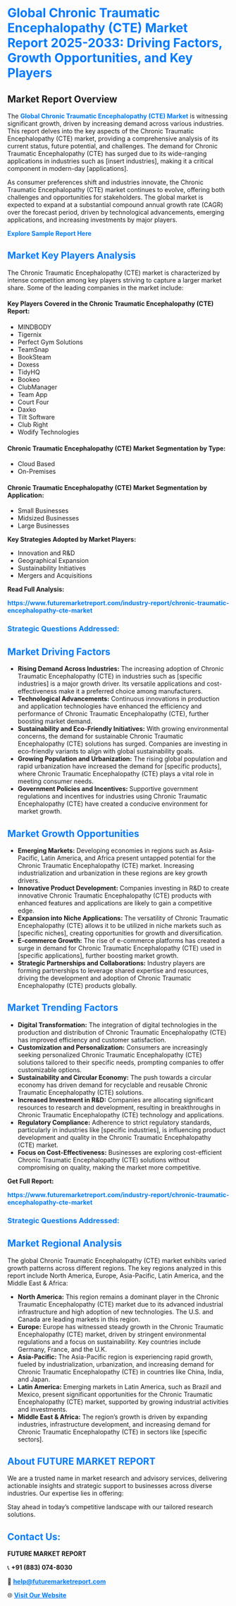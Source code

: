 <h1 style="color: #007BFF;">Global Chronic Traumatic Encephalopathy (CTE) Market Report 2025-2033: Driving Factors, Growth Opportunities, and Key Players</h1>

<section id="overview">
<h2>Market Report Overview</h2>
<p>The <a href="https://www.futuremarketreport.com/industry-report/chronic-traumatic-encephalopathy-cte-market" style="color: #007BFF; text-decoration: none;"><strong>Global Chronic Traumatic Encephalopathy (CTE) Market</strong></a> is witnessing significant growth, driven by increasing demand across various industries. This report delves into the key aspects of the Chronic Traumatic Encephalopathy (CTE) market, providing a comprehensive analysis of its current status, future potential, and challenges. The demand for Chronic Traumatic Encephalopathy (CTE) has surged due to its wide-ranging applications in industries such as [insert industries], making it a critical component in modern-day [applications].</p>
<p>As consumer preferences shift and industries innovate, the Chronic Traumatic Encephalopathy (CTE) market continues to evolve, offering both challenges and opportunities for stakeholders. The global market is expected to expand at a substantial compound annual growth rate (CAGR) over the forecast period, driven by technological advancements, emerging applications, and increasing investments by major players.</p>
</section>

<section id="overview">
<p><a href="https://www.futuremarketreport.com/request-sample/reportId=35557" style="color: #007BFF; text-decoration: none;"><strong>Explore Sample Report Here</strong></a></p>
</section>

<section id="key-players">
<h2 style="color: #007BFF;">Market Key Players Analysis</h2>
<p>The Chronic Traumatic Encephalopathy (CTE) market is characterized by intense competition among key players striving to capture a larger market share. Some of the leading companies in the market include:</p>
<h4>Key Players Covered in the Chronic Traumatic Encephalopathy (CTE) Report:</h4>
<ul><li>MINDBODY</li><li>Tigernix</li><li>Perfect Gym Solutions</li><li>TeamSnap</li><li>BookSteam</li><li>Doxess</li><li>TidyHQ</li><li>Bookeo</li><li>ClubManager</li><li>Team App</li><li>Court Four</li><li>Daxko</li><li>Tilt Software</li><li>Club Right</li><li>Wodify Technologies</li></ul>
<h4>Chronic Traumatic Encephalopathy (CTE) Market Segmentation by Type:</h4>
<ul><li>Cloud Based</li><li>On-Premises</li></ul>

<h4>Chronic Traumatic Encephalopathy (CTE) Market Segmentation by Application:</h4>
<ul><li>Small Businesses</li><li>Midsized Businesses</li><li>Large Businesses</li></ul>
<p><strong>Key Strategies Adopted by Market Players:</strong></p>
<ul>
<li>Innovation and R&D</li>
<li>Geographical Expansion</li>
<li>Sustainability Initiatives</li>
<li>Mergers and Acquisitions</li>
</ul>
</section>

<section>
<p><strong>Read Full Analysis: </strong></p><a href="https://www.futuremarketreport.com/industry-report/chronic-traumatic-encephalopathy-cte-market" style="color: #007BFF; text-decoration: none;"><strong>https://www.futuremarketreport.com/industry-report/chronic-traumatic-encephalopathy-cte-market</strong></a>
<h3 style="color: #007BFF;">Strategic Questions Addressed:</h3>
</section>

<section id="driving-factors">
<h2 style="color: #007BFF;">Market Driving Factors</h2>
<ul>
<li><strong>Rising Demand Across Industries:</strong> The increasing adoption of Chronic Traumatic Encephalopathy (CTE) in industries such as [specific industries] is a major growth driver. Its versatile applications and cost-effectiveness make it a preferred choice among manufacturers.</li>
<li><strong>Technological Advancements:</strong> Continuous innovations in production and application technologies have enhanced the efficiency and performance of Chronic Traumatic Encephalopathy (CTE), further boosting market demand.</li>
<li><strong>Sustainability and Eco-Friendly Initiatives:</strong> With growing environmental concerns, the demand for sustainable Chronic Traumatic Encephalopathy (CTE) solutions has surged. Companies are investing in eco-friendly variants to align with global sustainability goals.</li>
<li><strong>Growing Population and Urbanization:</strong> The rising global population and rapid urbanization have increased the demand for [specific products], where Chronic Traumatic Encephalopathy (CTE) plays a vital role in meeting consumer needs.</li>
<li><strong>Government Policies and Incentives:</strong> Supportive government regulations and incentives for industries using Chronic Traumatic Encephalopathy (CTE) have created a conducive environment for market growth.</li>
</ul>
</section>

<section id="growth-opportunities">
<h2 style="color: #007BFF;">Market Growth Opportunities</h2>
<ul>
<li><strong>Emerging Markets:</strong> Developing economies in regions such as Asia-Pacific, Latin America, and Africa present untapped potential for the Chronic Traumatic Encephalopathy (CTE) market. Increasing industrialization and urbanization in these regions are key growth drivers.</li>
<li><strong>Innovative Product Development:</strong> Companies investing in R&D to create innovative Chronic Traumatic Encephalopathy (CTE) products with enhanced features and applications are likely to gain a competitive edge.</li>
<li><strong>Expansion into Niche Applications:</strong> The versatility of Chronic Traumatic Encephalopathy (CTE) allows it to be utilized in niche markets such as [specific niches], creating opportunities for growth and diversification.</li>
<li><strong>E-commerce Growth:</strong> The rise of e-commerce platforms has created a surge in demand for Chronic Traumatic Encephalopathy (CTE) used in [specific applications], further boosting market growth.</li>
<li><strong>Strategic Partnerships and Collaborations:</strong> Industry players are forming partnerships to leverage shared expertise and resources, driving the development and adoption of Chronic Traumatic Encephalopathy (CTE) products globally.</li>
</ul>
</section>

<section id="trending-factors">
<h2 style="color: #007BFF;">Market Trending Factors</h2>
<ul>
<li><strong>Digital Transformation:</strong> The integration of digital technologies in the production and distribution of Chronic Traumatic Encephalopathy (CTE) has improved efficiency and customer satisfaction.</li>
<li><strong>Customization and Personalization:</strong> Consumers are increasingly seeking personalized Chronic Traumatic Encephalopathy (CTE) solutions tailored to their specific needs, prompting companies to offer customizable options.</li>
<li><strong>Sustainability and Circular Economy:</strong> The push towards a circular economy has driven demand for recyclable and reusable Chronic Traumatic Encephalopathy (CTE) solutions.</li>
<li><strong>Increased Investment in R&D:</strong> Companies are allocating significant resources to research and development, resulting in breakthroughs in Chronic Traumatic Encephalopathy (CTE) technology and applications.</li>
<li><strong>Regulatory Compliance:</strong> Adherence to strict regulatory standards, particularly in industries like [specific industries], is influencing product development and quality in the Chronic Traumatic Encephalopathy (CTE) market.</li>
<li><strong>Focus on Cost-Effectiveness:</strong> Businesses are exploring cost-efficient Chronic Traumatic Encephalopathy (CTE) solutions without compromising on quality, making the market more competitive.</li>
</ul>
</section>

<section>
<p><strong>Get Full Report: </strong></p><a href="https://www.futuremarketreport.com/industry-report/chronic-traumatic-encephalopathy-cte-market" style="color: #007BFF; text-decoration: none;"><strong>https://www.futuremarketreport.com/industry-report/chronic-traumatic-encephalopathy-cte-market</strong></a>
<h3 style="color: #007BFF;">Strategic Questions Addressed:</h3>
</section>


<section id="regional-analysis">
<h2 style="color: #007BFF;">Market Regional Analysis</h2>
<p>The global Chronic Traumatic Encephalopathy (CTE) market exhibits varied growth patterns across different regions. The key regions analyzed in this report include North America, Europe, Asia-Pacific, Latin America, and the Middle East & Africa:</p>
<ul>
<li><strong>North America:</strong> This region remains a dominant player in the Chronic Traumatic Encephalopathy (CTE) market due to its advanced industrial infrastructure and high adoption of new technologies. The U.S. and Canada are leading markets in this region.</li>
<li><strong>Europe:</strong> Europe has witnessed steady growth in the Chronic Traumatic Encephalopathy (CTE) market, driven by stringent environmental regulations and a focus on sustainability. Key countries include Germany, France, and the U.K.</li>
<li><strong>Asia-Pacific:</strong> The Asia-Pacific region is experiencing rapid growth, fueled by industrialization, urbanization, and increasing demand for Chronic Traumatic Encephalopathy (CTE) in countries like China, India, and Japan.</li>
<li><strong>Latin America:</strong> Emerging markets in Latin America, such as Brazil and Mexico, present significant opportunities for the Chronic Traumatic Encephalopathy (CTE) market, supported by growing industrial activities and investments.</li>
<li><strong>Middle East & Africa:</strong> The region’s growth is driven by expanding industries, infrastructure development, and increasing demand for Chronic Traumatic Encephalopathy (CTE) in sectors like [specific sectors].</li>
</ul>
</section>

<footer>
<h2 style="color: #007BFF;">About FUTURE MARKET REPORT</h2>
<p>We are a trusted name in market research and advisory services, delivering actionable insights and strategic support to businesses across diverse industries. Our expertise lies in offering:</p>

<p>Stay ahead in today’s competitive landscape with our tailored research solutions.</p>

<h2 style="color: #007BFF;">Contact Us:</h2>
<p><strong>FUTURE MARKET REPORT</strong></p>
<p>📞 <strong>+91 (883) 074-8030</strong></p>
<p>📧 <strong><a href="mailto:help@futuremarketreport.com" style="color: #007BFF;">help@futuremarketreport.com</a></strong></p>
<p>🌐 <strong><a href="https://www.futuremarketreport.com/" style="color: #007BFF;">Visit Our Website</a></strong></p>
</footer>